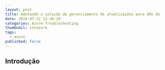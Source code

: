 ```yaml
---
layout: post
title: Adotando a solução de gerenciamento de atualizações para VMs do Azure e non-Azure
date: 2018-07-12 13:30:19
categories: Azure-Troubleshooting
thumbnail: intazure
tags:
  - azure
published: false
---
```


## Introdução

